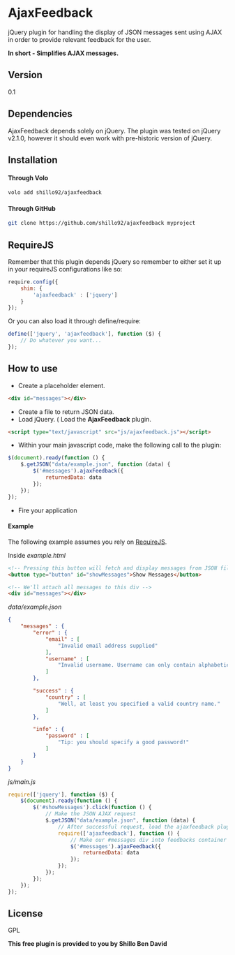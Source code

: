 AjaxFeedback
=========

jQuery plugin for handling the display of JSON messages sent using AJAX in order to provide relevant feedback for the user.

**In short - Simplifies AJAX messages.**

Version
----

0.1

Dependencies
-----------

AjaxFeedback depends solely on jQuery. The plugin was tested on jQuery v2.1.0, however it should even work with pre-historic version of jQuery.

Installation
--------------
#### Through Volo
```sh
volo add shillo92/ajaxfeedback 
```

#### Through GitHub

```sh
git clone https://github.com/shillo92/ajaxfeedback myproject
```

RequireJS
------
Remember that this plugin depends jQuery so remember to either set it up in your requireJS configurations like so:
```javascript
require.config({
    shim: {
        'ajaxfeedback' : ['jquery']
    }
});
```
Or you can also load it through define/require:
```javascript
define(['jquery', 'ajaxfeedback'], function ($) {
    // Do whatever you want...
});
```

How to use
----
* Create a placeholder element.
```html
<div id="messages"></div>
```
* Create a file to return JSON data.
* Load jQuery.
( Load the **AjaxFeedback** plugin.
```html
<script type="text/javascript" src="js/ajaxfeedback.js"></script>
```
* Within your main javascript code, make the following call to the plugin:
```javascript
$(document).ready(function () {
    $.getJSON("data/example.json", function (data) {
        $('#messages').ajaxFeedback({
            returnedData: data
        });
    });
});
```
* Fire your application

#### Example

The following example assumes you rely on [RequireJS](http://requirejs.org).

Inside *example.html*
```html
<!-- Pressing this button will fetch and display messages from JSON file -->
<button type="button" id="showMessages">Show Messages</button>

<!-- We'll attach all messages to this div -->
<div id="messages"></div>
```

*data/example.json*
```json
{
    "messages" : {
        "error" : {
            "email" : [
                "Invalid email address supplied"
            ],
            "username" : [
                "Invalid username. Username can only contain alphabetic characters."
            ]
        },

        "success" : {
            "country" : [
                "Well, at least you specified a valid country name."
            ]
        },

        "info" : {
            "password" : [
                "Tip: you should specify a good password!"
            ]
        }
    }
}
```

*js/main.js*
```javascript
require(['jquery'], function ($) {
    $(document).ready(function () {
        $('#showMessages').click(function () {
            // Make the JSON AJAX request
            $.getJSON("data/example.json", function (data) {
                // After successful request, load the ajaxfeedback plugin
                require(['ajaxfeedback'], function () {
                    // Make our #messages div into feedbacks container
                    $('#messages').ajaxFeedback({
                        returnedData: data
                    });
                });
            });
        });
    });
});
```

License
----

GPL


**This free plugin is provided to you by Shillo Ben David**

    